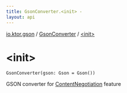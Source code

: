 ```yaml
---
title: GsonConverter.<init> - 
layout: api
---
```


<div class='api-docs-breadcrumbs'><a href="../index.html">io.ktor.gson</a> / <a href="index.html">GsonConverter</a> / <a href="./-init-.html">&lt;init&gt;</a></div>

# &lt;init&gt;

<div class="signature"><code><span class="identifier">GsonConverter</span><span class="symbol">(</span><span class="parameterName" id="io.ktor.gson.GsonConverter$<init>(com.google.gson.Gson)/gson">gson</span><span class="symbol">:</span>&nbsp;<span class="identifier">Gson</span>&nbsp;<span class="symbol">=</span>&nbsp;Gson()<span class="symbol">)</span></code></div>

GSON converter for <a href="../../io.ktor.features/-content-negotiation/index.html">ContentNegotiation</a> feature

